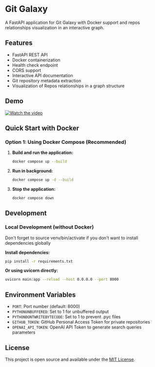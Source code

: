 # Git Galaxy

A FastAPI application for Git Galaxy with Docker support and repos relationships visualization in an interactive graph.

## Features

- FastAPI REST API
- Docker containerization
- Health check endpoint
- CORS support
- Interactive API documentation
- Git repository metadata extraction
- Visualization
 of Repos relationships in a graph structure

## Demo

[![Watch the video](https://github.com/user-attachments/assets/24a869a8-3efd-42ff-839b-1d9b7d38b492)](https://vimeo.com/1104748922/0f345fd5c1?ts=114603&share=copy)

## Quick Start with Docker

### Option 1: Using Docker Compose (Recommended)

1. **Build and run the application:**
   ```bash
   docker compose up --build
   ```

2. **Run in background:**
   ```bash
   docker compose up -d --build
   ```

3. **Stop the application:**
   ```bash
   docker compose down
   ```

## Development

### Local Development (without Docker)

Don't forget to source venv/bin/activate if you don't want to install dependencies globally

**Install dependencies:**
   ```bash
   pip install -r requirements.txt
   ```

**Or using uvicorn directly:**
   ```bash
   uvicorn main:app --reload --host 0.0.0.0 --port 8000
   ```

## Environment Variables

- `PORT`: Port number (default: 8000)
- `PYTHONUNBUFFERED`: Set to 1 for unbuffered output
- `PYTHONDONTWRITEBYTECODE`: Set to 1 to prevent .pyc files
- `GITHUB_TOKEN`: GitHub Personal Access Token for private repositories
- `OPENAI_API_TOKEN`: OpenAI API Token to generate search queries parameters


## License

This project is open source and available under the [MIT License](LICENSE).
